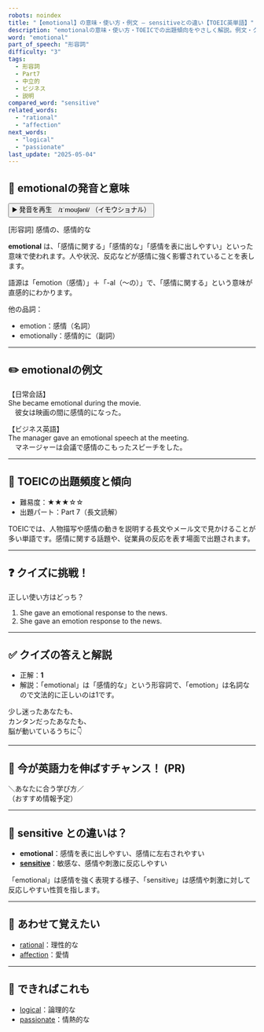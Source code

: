 ```yaml
---
robots: noindex
title: "【emotional】の意味・使い方・例文 ― sensitiveとの違い【TOEIC英単語】"
description: "emotionalの意味・使い方・TOEICでの出題傾向をやさしく解説。例文・クイズ付きでsensitiveとの違いもわかりやすく学べます。"
word: "emotional"
part_of_speech: "形容詞"
difficulty: "3"
tags:
  - 形容詞
  - Part7
  - 中立的
  - ビジネス
  - 説明
compared_word: "sensitive"
related_words:
  - "rational"
  - "affection"
next_words:
  - "logical"
  - "passionate"
last_update: "2025-05-04"
---
```


## 🔰 emotionalの発音と意味

<button class="play-audio" onclick="playTTS('emotional')">
  <span class="play-audio-main">
    ▶️ 発音を再生　/ɪˈmoʊʃənl/
  </span>
  <span class="play-audio-sub">
    （イモウショナル）
  </span>
</button>

[形容詞] 感情の、感情的な

**emotional** は、「感情に関する」「感情的な」「感情を表に出しやすい」といった意味で使われます。人や状況、反応などが感情に強く影響されていることを表します。

語源は「emotion（感情）」＋「-al（～の）」で、「感情に関する」という意味が直感的にわかります。

他の品詞：  
- emotion：感情（名詞）
- emotionally：感情的に（副詞）

---

## ✏️ emotionalの例文

【日常会話】  
She became emotional during the movie.  
　彼女は映画の間に感情的になった。

【ビジネス英語】  
The manager gave an emotional speech at the meeting.  
　マネージャーは会議で感情のこもったスピーチをした。

---

## 🎯 TOEICの出題頻度と傾向

- 難易度：★★★☆☆
- 出題パート：Part 7（長文読解）

TOEICでは、人物描写や感情の動きを説明する長文やメール文で見かけることが多い単語です。感情に関する話題や、従業員の反応を表す場面で出題されます。

---

## ❓ クイズに挑戦！

正しい使い方はどっち？

1. She gave an emotional response to the news.  
2. She gave an emotion response to the news.

---

## ✅ クイズの答えと解説

- 正解：**1**
- 解説：「emotional」は「感情的な」という形容詞で、「emotion」は名詞なので文法的に正しいのは1です。

少し迷ったあなたも、  
カンタンだったあなたも、  
脳が動いているうちに👇️

---

## 🚀 今が英語力を伸ばすチャンス！ (PR)

<div class="info-center">
＼あなたに合う学び方／<br>  
（おすすめ情報予定）
</div>

---

## 🤔  sensitive との違いは？

- **emotional**：感情を表に出しやすい、感情に左右されやすい
- **[sensitive](/word/sensitive/)**：敏感な、感情や刺激に反応しやすい

「emotional」は感情を強く表現する様子、「sensitive」は感情や刺激に対して反応しやすい性質を指します。

---

## 🧩 あわせて覚えたい

- [rational](/word/rational/)：理性的な
- [affection](/word/affection/)：愛情

---

## 📖 できればこれも

- [logical](/word/logical/)：論理的な
- [passionate](/word/passionate/)：情熱的な

<!-- cvid: aid42_bid03 -->
